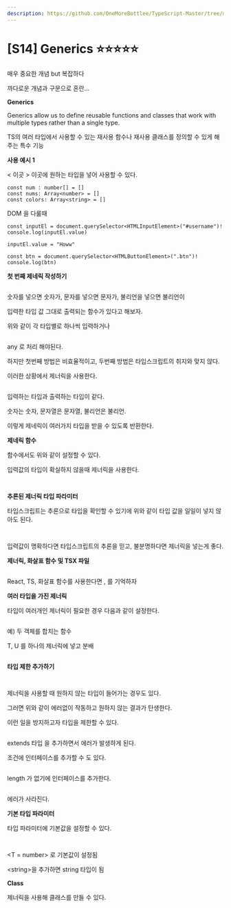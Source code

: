 ```yaml
---
description: https://github.com/OneMoreBottlee/TypeScript-Master/tree/main/S14
---
```


# \[S14] Generics ⭐⭐⭐⭐⭐

매우 중요한 개념 but 복잡하다

까다로운 개념과 구문으로 혼란…

**Generics**

Generics allow us to define reusable functions and classes that work with multiple types rather than a single type.

TS의 여러 타입에서 사용할 수 있는 재사용 함수나 재사용 클래스를 정의할 수 있게 해주는 특수 기능



**사용 예시 1**

< 이곳 > 이곳에 원하는 타입을 넣어 사용할 수 있다.

```tsx
const num : number[] = []
const nums: Array<number> = []
const colors: Array<string> = []
```

DOM 을 다룰때

```tsx
const inputEl = document.querySelector<HTMLInputElement>("#username")!
console.log(inputEl.value)

inputEl.value = "Howw"

const btn = document.querySelector<HTMLButtonElement>(".btn")!
console.log(btn)
```



**첫 번째 제네릭 작성하기**

<figure><img src="../../../.gitbook/assets/image (40).png" alt=""><figcaption></figcaption></figure>

숫자를 넣으면 숫자가, 문자를 넣으면 문자가, 불리언을 넣으면 불리언이

입력한 타입 값 그대로 출력되는 함수가 있다고 해보자.

위와 같이 각 타입별로 하나씩 입력하거나

<figure><img src="../../../.gitbook/assets/image (131).png" alt=""><figcaption></figcaption></figure>

any 로 처리 해야된다.

하지만 첫번째 방법은 비효율적이고, 두번째 방법은 타입스크립트의 취지와 맞지 않다.

이러한 상황에서 제너릭을 사용한다.

<figure><img src="../../../.gitbook/assets/image (160).png" alt=""><figcaption></figcaption></figure>

입력하는 타입과 출력하는 타입이 같다.

숫자는 숫자, 문자열은 문자열, 불리언은 불리언.

이렇게 제네릭이 여러가지 타입을 받을 수 있도록 반환한다.



**제네릭 함수**

함수에서도 위와 같이 설정할 수 있다.

입력값의 타입이 확실하지 않을때 제너릭을 사용한다.

<figure><img src="../../../.gitbook/assets/image (57).png" alt=""><figcaption></figcaption></figure>

<figure><img src="../../../.gitbook/assets/image (189).png" alt=""><figcaption></figcaption></figure>



**추론된 제너릭 타입 파라미터**

타입스크립트는 추론으로 타입을 확인할 수 있기에 위와 같이 타입 값을 일일이 넣지 않아도 된다.

<figure><img src="../../../.gitbook/assets/image (60).png" alt=""><figcaption></figcaption></figure>

<figure><img src="../../../.gitbook/assets/image (123).png" alt=""><figcaption></figcaption></figure>

입력값이 명확하다면 타입스크립트의 추론을 믿고, 불분명하다면 제너릭을 넣는게 좋다.



**제너릭, 화살표 함수 및 TSX 파일**

<figure><img src="../../../.gitbook/assets/image (179).png" alt=""><figcaption></figcaption></figure>

React, TS, 화살표 함수를 사용한다면 , 를 기억하자



**여러 타입을 가진 제너릭**

타입이 여러개인 제너릭이 필요한 경우 다음과 같이 설정한다.

<figure><img src="../../../.gitbook/assets/image (15) (1) (1).png" alt=""><figcaption></figcaption></figure>

예) 두 객체를 합치는 함수

T, U 를 하나의 제너릭에 넣고 분배

<figure><img src="../../../.gitbook/assets/image (168).png" alt=""><figcaption></figcaption></figure>



**타입 제한 추가하기**

<figure><img src="../../../.gitbook/assets/image (116).png" alt=""><figcaption></figcaption></figure>

<figure><img src="../../../.gitbook/assets/image (113).png" alt=""><figcaption></figcaption></figure>

제너릭을 사용할 때 원하지 않는 타입이 들어가는 경우도 있다.

그러면 위와 같이 에러없이 작동하고 원하지 않는 결과가 탄생한다.

이런 일을 방지하고자 타입을 제한할 수 있다.

<figure><img src="../../../.gitbook/assets/image (140).png" alt=""><figcaption></figcaption></figure>

extends 타입 을 추가하면서 에러가 발생하게 된다.

조건에 인터페이스를 추가할 수 도 있다.

<figure><img src="../../../.gitbook/assets/image (10) (1).png" alt=""><figcaption></figcaption></figure>



length 가 없기에 인터페이스를 추가한다.

<figure><img src="../../../.gitbook/assets/image (42).png" alt=""><figcaption></figcaption></figure>

에러가 사라진다.



**기본 타입 파라미터**

타입 파라미터에 기본값을 설정할 수 있다.

<figure><img src="../../../.gitbook/assets/image (117).png" alt=""><figcaption></figcaption></figure>

<figure><img src="../../../.gitbook/assets/image (8) (1).png" alt=""><figcaption></figcaption></figure>

\<T = number> 로 기본값이 설정됨

\<string>을 추가하면 string 타입이 됨



**Class**

제너릭을 사용해 클래스를 만들 수 있다.

<figure><img src="../../../.gitbook/assets/image (27) (1).png" alt=""><figcaption></figcaption></figure>
